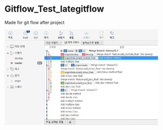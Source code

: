 # Gitflow_Test_lategitflow
Made for git flow after project

![Gitflow_Test_lategitflow](./git01.jpg)
